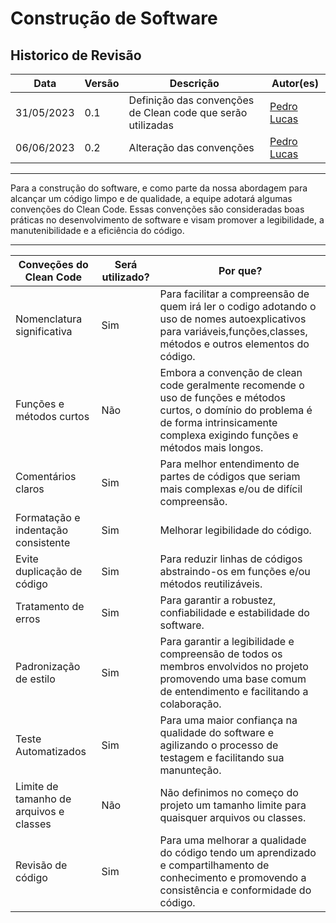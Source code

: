 # Construção de Software

## Historico de Revisão

| Data     | Versão | Descrição                  | Autor(es)                                                                          |
|----------|--------|----------------------------|---------------------------------------------------------------------------------------------|
|31/05/2023|   0.1  | Definição das convenções de Clean code que serão utilizadas       |[Pedro Lucas](https://github.com/lucasdray)| 
|06/06/2023|   0.2  | Alteração das convenções      |[Pedro Lucas](https://github.com/lucasdray)| 


----------------------------------------------------------------

Para a construção do software, e como parte da nossa abordagem para alcançar um código limpo e de qualidade, a equipe adotará algumas convenções do Clean Code. Essas convenções são consideradas boas práticas no desenvolvimento de software e visam promover a legibilidade, a manutenibilidade e a eficiência do código.

-----------------------------------------------------------------------------------------------------------------

| Conveções do Clean Code | Será utilizado? | Por que? |
|----------------|----------|-----------|
|Nomenclatura significativa|Sim| Para facilitar a compreensão de quem irá ler o codigo adotando o uso de nomes autoexplicativos para variáveis,funções,classes, métodos e outros elementos do código.|
|Funções e métodos curtos|Não| Embora a convenção de clean code geralmente recomende o uso de funções e métodos curtos, o domínio do problema é de forma intrinsicamente complexa exigindo funções e métodos mais longos.|
|Comentários claros|Sim| Para melhor entendimento de partes de códigos que seriam mais complexas e/ou de difícil compreensão.|
|Formatação e indentação consistente|Sim| Melhorar legibilidade do código.|
|Evite duplicação de código|Sim| Para reduzir linhas de códigos abstraindo-os em funções e/ou métodos reutilizáveis.|
|Tratamento de erros|Sim| Para garantir a robustez, confiabilidade e estabilidade do software.|
|Padronização de estilo|Sim| Para garantir a legibilidade e compreensão de todos os membros envolvidos no projeto promovendo uma base comum de entendimento e facilitando a colaboração.|
|Teste Automatizados|Sim| Para uma maior confiança na qualidade do software e agilizando o processo de testagem e facilitando sua manunteção.|
|Limite de tamanho de arquivos e classes|Não| Não definimos no começo do projeto um tamanho limite para quaisquer arquivos ou classes.|
|Revisão de código|Sim| Para uma melhorar a qualidade do código tendo um aprendizado e compartilhamento de conhecimento e promovendo a consistência e conformidade do código.|
